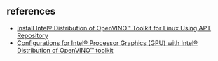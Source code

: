 ## 

## references 
* [Install Intel® Distribution of OpenVINO™ Toolkit for Linux Using APT Repository](https://docs.openvino.ai/latest/openvino_docs_install_guides_installing_openvino_apt.html)
* [Configurations for Intel® Processor Graphics (GPU) with Intel® Distribution of OpenVINO™ toolkit](https://docs.openvino.ai/latest/openvino_docs_install_guides_configurations_for_intel_gpu.html)
